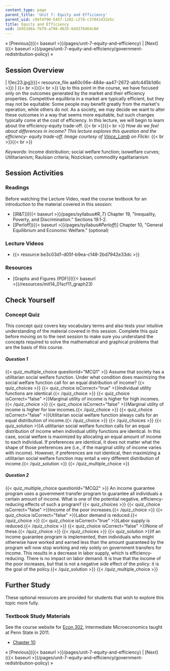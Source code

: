 ```yaml
---
content_type: page
parent_title: 'Unit 7: Equity and Efficiency'
parent_uid: c94fdf90-5457-1202-c278-c37041d32e5c
title: Equity and Efficiency
uid: 1b95348a-7b79-a798-d635-6d4376464c0d
---
```


« [Previous]({{< baseurl >}}/pages/unit-7-equity-and-efficiency) | [Next]({{< baseurl >}}/pages/unit-7-equity-and-efficiency/government-redistribution-policy) »

Session Overview
----------------

| ![lec23.jpg]({{< resource_file aa60c06e-484e-aa47-2672-abfc445b1d6c >}}) |  {{< br >}}{{< br >}} Up to this point in the course, we have focused only on the outcomes generated by the market and their efficiency properties. Competitive equilibria in a market are typically efficient, but they may not be equitable: Some people may benefit greatly from the market's operation, while others do not. As a society, we may decide we want to alter these outcomes in a way that seems more equitable, but such changes typically come at the cost of efficiency. In this lecture, we will begin to learn about the efficiency-equity trade-off. {{< br >}}{{< br >}} _How do we feel about differences in income? This lecture explores this question and the efficiency- equity trade-off. Image courtesy of [Vince\_Lamb](http://www.flickr.com/photos/22320444@N08/5477667267/) on Flickr._ {{< br >}}{{< br >}}  

_Keywords_: Income distribution; social welfare function; isowelfare curves; Utilitarianism; Raulsian criteria; Nozickian; commodity egalitarianism

Session Activities
------------------

### Readings

Before watching the Lecture Video, read the course textbook for an introduction to the material covered in this session:

*   [\[R&T\]]({{< baseurl >}}/pages/syllabus#_R_T_) Chapter 19, "Inequality, Poverty, and Discrimination." Sections 19.1-2.
*   \[[Perloff]({{< baseurl >}}/pages/syllabus#_Perloff_)\] Chapter 10, "General Equilibrium and Economic Welfare." (optional)

### Lecture Videos

*   {{< resource be3c03d1-d05f-b9ea-c148-2bd7942e33dc >}}

### Resources

*   [Graphs and Figures (PDF)]({{< baseurl >}}/resources/mit14_01scf11_graph23)

Check Yourself
--------------

### Concept Quiz

This concept quiz covers key vocabulary terms and also tests your intuitive understanding of the material covered in this session. Complete this quiz before moving on to the next session to make sure you understand the concepts required to solve the mathematical and graphical problems that are the basis of this course.

##### Question 1
 {{< quiz_multiple_choice questionId="MCQ1" >}} Assume that society has a utilitarian social welfare function. Under what condition does maximizing the social welfare function call for an equal distribution of income? {{< quiz_choices >}} {{< quiz_choice isCorrect="true" >}}Individual utility functions are identical.{{< /quiz_choice >}} {{< quiz_choice isCorrect="false" >}}Marginal utility of income is higher for high incomes.{{< /quiz_choice >}} {{< quiz_choice isCorrect="false" >}}Marginal utility of income is higher for low incomes.{{< /quiz_choice >}} {{< quiz_choice isCorrect="false" >}}Utilitarian social welfare function always calls for an equal distribution of income.{{< /quiz_choice >}} {{< /quiz_choices >}} {{< quiz_solution >}}A utilitarian social welfare function calls for an equal distribution of income when individual utility functions are identical. In this case, social welfare is maximized by allocating an equal amount of income to each individual. If preferences are identical, it does not matter what the shape of those preferences are (i.e., if the marginal utility of income varies with income). However, if preferences are not identical, then maximizing a utilitarian social welfare function may entail a very different distribution of income.{{< /quiz_solution >}} {{< /quiz_multiple_choice >}}
##### Question 2
 {{< quiz_multiple_choice questionId="MCQ2" >}} An income guarantee program uses a government transfer program to guarantee all individuals a certain amount of income. What is one of the potential negative, efficiency-reducing effects of such a program? {{< quiz_choices >}} {{< quiz_choice isCorrect="false" >}}Income of the poor increases.{{< /quiz_choice >}} {{< quiz_choice isCorrect="false" >}}Labor demand is reduced.{{< /quiz_choice >}} {{< quiz_choice isCorrect="true" >}}Labor supply is reduced.{{< /quiz_choice >}} {{< quiz_choice isCorrect="false" >}}None of these.{{< /quiz_choice >}} {{< /quiz_choices >}} {{< quiz_solution >}}If an income guarantee program is implemented, then individuals who might otherwise have worked and earned less than the amount guaranteed by the program will now stop working and rely solely on government transfers for income. This results in a decrease in labor supply, which is efficiency-reducing. There is no impact on labor demand. It is true that the income of the poor increases, but that is not a negative side effect of the policy: it is the goal of the policy.{{< /quiz_solution >}} {{< /quiz_multiple_choice >}}

Further Study
-------------

These optional resources are provided for students that wish to explore this topic more fully.

### Textbook Study Materials

See the course website for [Econ 302](http://econ302.wikidot.com/general-equilibrium), Intermediate Microeconomics taught at Penn State in 2011.

*   [Chapter 10](http://econ302.wikidot.com/general-equilibrium)

« [Previous]({{< baseurl >}}/pages/unit-7-equity-and-efficiency) | [Next]({{< baseurl >}}/pages/unit-7-equity-and-efficiency/government-redistribution-policy) »